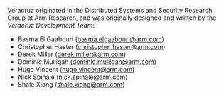Veracruz originated in the Distributed Systems and Security Research
Group at Arm Research, and was originally designed and written by the
*Veracruz Development Team*:

- Basma El Gaabouri (basma.elgaabouri@arm.com)
- Christopher Haster (christopher.haster@arm.com)
- Derek Miller (derek.miller@arm.com)
- Dominic Mulligan (dominic.mulligan@arm.com)
- Hugo Vincent (hugo.vincent@arm.com)
- Nick Spinale (nick.spinale@arm.com)
- Shale Xiong (shale.xiong@arm.com)
